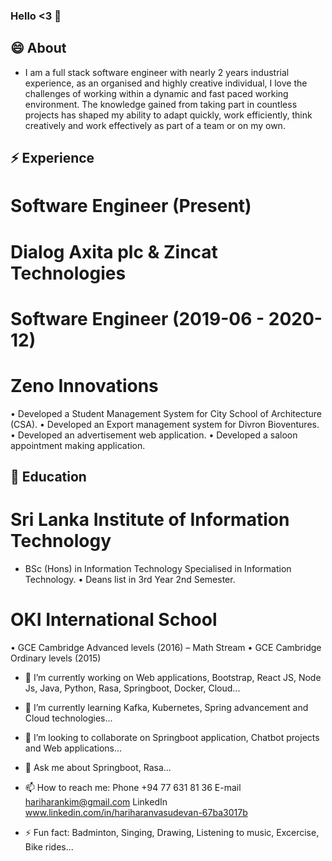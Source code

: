 ### Hello <3 👋

## 😄 About

* I am a full stack software engineer with nearly 2 years industrial experience, as an organised and highly creative individual, I love the challenges of working within a dynamic and fast paced working environment. The knowledge gained from taking part in countless projects has shaped my ability to adapt quickly, work efficiently, think creatively and work effectively as part of a team or on my own.

## ⚡ Experience
# Software Engineer (Present)
# Dialog Axita plc & Zincat Technologies

# Software Engineer (2019-06 - 2020-12)
# Zeno Innovations
• Developed a Student Management System for City School of Architecture (CSA).
• Developed an Export management system for Divron Bioventures.
• Developed an advertisement web application.
• Developed a saloon appointment making application.

## 🌱 Education
# Sri Lanka Institute of Information Technology 
- BSc (Hons) in Information Technology Specialised in Information Technology.
  • Deans list in 3rd Year 2nd Semester.
# OKI International School
  • GCE Cambridge Advanced levels (2016) – Math Stream
  • GCE Cambridge Ordinary levels (2015)

- 🔭 I’m currently working on Web applications, Bootstrap, React JS, Node Js, Java, Python, Rasa, Springboot, Docker, Cloud...
- 🌱 I’m currently learning Kafka, Kubernetes, Spring advancement and Cloud technologies...
- 👯 I’m looking to collaborate on Springboot application, Chatbot projects and Web applications...
- 💬 Ask me about Springboot, Rasa...
- 📫 How to reach me:
    Phone
    +94 77 631 81 36
    E-mail
    hariharankim@gmail.com
    LinkedIn
    www.linkedin.com/in/hariharanvasudevan-67ba3017b

- ⚡ Fun fact: Badminton, Singing, Drawing, Listening to music, Excercise, Bike rides...

